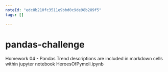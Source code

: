 ```yaml
---
noteId: "edc8b210fc3511e9bbd0c9de98b289f5"
tags: []

---
```


# pandas-challenge
Homework 04 - Pandas
Trend descriptions are included in markdown cells within jupyter notebook HeroesOfPymoli.ipynb